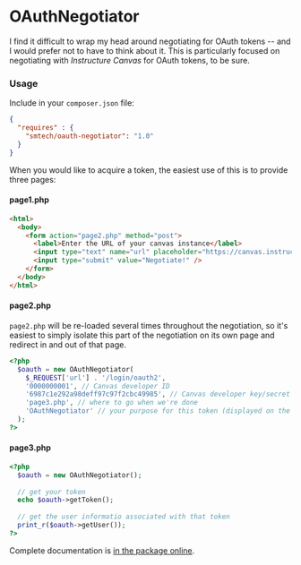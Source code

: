 # OAuthNegotiator

I find it difficult to wrap my head around negotiating for OAuth tokens -- and I would prefer not to have to think about it.
This is particularly focused on negotiating with _Instructure Canvas_ for OAuth tokens, to be sure.

### Usage

Include in your `composer.json` file:

```JSON
{
  "requires" : {
    "smtech/oauth-negotiator": "1.0"
  }
}
```

When you would like to acquire a token, the easiest use of this is to provide three pages:

#### page1.php

```HTML
<html>
  <body>
    <form action="page2.php" method="post">
      <label>Enter the URL of your canvas instance</label>
      <input type="text" name="url" placeholder="https://canvas.instructure.com" />
      <input type="submit" value="Negotiate!" />
    </form>
  </body>
</html>
```

#### page2.php

`page2.php` will be re-loaded several times throughout the negotiation, so it's easiest to simply isolate this part of the 
negotiation on its own page and redirect in and out of that page.

```PHP
<?php
  $oauth = new OAuthNegotiator(
    $_REQUEST['url'] . '/login/oauth2',
    '0000000001', // Canvas developer ID
    '6987c1e292a98deff97c97f2cbc49985', // Canvas developer key/secret (referred to both ways in their documentation)
    'page3.php', // where to go when we're done
    'OAuthNegotiator' // your purpose for this token (displayed on the user settings page in Canvas)
  );
?>
```

#### page3.php

```PHP
<?php
  $oauth = new OAuthNegotiator();
  
  // get your token
  echo $oauth->getToken();
  
  // get the user informatio associated with that token
  print_r($oauth->getUser());
?>
```

Complete documentation is [in the package online](https://htmlpreview.github.io?https://github.com/smtech/oauth-negotiator/blob/master/.gitignore).
